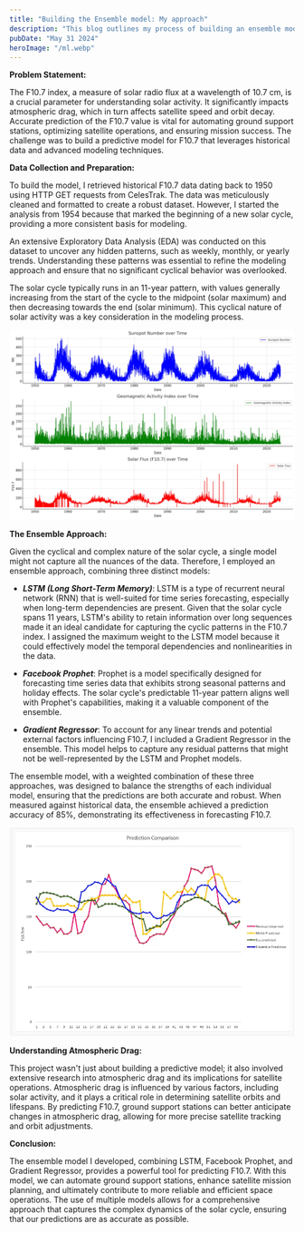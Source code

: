 ```yaml
---
title: "Building the Ensemble model: My approach"
description: "This blog outlines my process of building an ensemble model to predict F10.7 to automate ground support stations.I take a deep dive into the Exploratory Data Analysis and the individual models that consitute the ensemble model."
pubDate: "May 31 2024"
heroImage: "/ml.webp"
---
```


**Problem Statement:**

The F10.7 index, a measure of solar radio flux at a wavelength of 10.7 cm, is a crucial parameter for understanding solar activity. It significantly impacts atmospheric drag, which in turn affects satellite speed and orbit decay. Accurate prediction of the F10.7 value is vital for automating ground support stations, optimizing satellite operations, and ensuring mission success. The challenge was to build a predictive model for F10.7 that leverages historical data and advanced modeling techniques.

**Data Collection and Preparation:**

To build the model, I retrieved historical F10.7 data dating back to 1950 using HTTP GET requests from CelesTrak. The data was meticulously cleaned and formatted to create a robust dataset. However, I started the analysis from 1954 because that marked the beginning of a new solar cycle, providing a more consistent basis for modeling.

An extensive Exploratory Data Analysis (EDA) was conducted on this dataset to uncover any hidden patterns, such as weekly, monthly, or yearly trends. Understanding these patterns was essential to refine the modeling approach and ensure that no significant cyclical behavior was overlooked.

The solar cycle typically runs in an 11-year pattern, with values generally increasing from the start of the cycle to the midpoint (solar maximum) and then decreasing towards the end (solar minimum). This cyclical nature of solar activity was a key consideration in the modeling process.

![alt="Solar activity trends over time"](/solarcyclewebp.webp)

**The Ensemble Approach:**

Given the cyclical and complex nature of the solar cycle, a single model might not capture all the nuances of the data. Therefore, I employed an ensemble approach, combining three distinct models:

- ***LSTM (Long Short-Term Memory)***: LSTM is a type of recurrent neural network (RNN) that is well-suited for time series forecasting, especially when long-term dependencies are present. Given that the solar cycle spans 11 years, LSTM's ability to retain information over long sequences made it an ideal candidate for capturing the cyclic patterns in the F10.7 index. I assigned the maximum weight to the LSTM model because it could effectively model the temporal dependencies and nonlinearities in the data.

- ***Facebook Prophet***: Prophet is a model specifically designed for forecasting time series data that exhibits strong seasonal patterns and holiday effects. The solar cycle's predictable 11-year pattern aligns well with Prophet's capabilities, making it a valuable component of the ensemble.

- ***Gradient Regressor***: To account for any linear trends and potential external factors influencing F10.7, I included a Gradient Regressor in the ensemble. This model helps to capture any residual patterns that might not be well-represented by the LSTM and Prophet models.

The ensemble model, with a weighted combination of these three approaches, was designed to balance the strengths of each individual model, ensuring that the predictions are both accurate and robust. When measured against historical data, the ensemble achieved a prediction accuracy of 85%, demonstrating its effectiveness in forecasting F10.7.

![alt="Comparison of Accuracy of various models"](/comparisonwebp.webp)

**Understanding Atmospheric Drag:**

This project wasn't just about building a predictive model; it also involved extensive research into atmospheric drag and its implications for satellite operations. Atmospheric drag is influenced by various factors, including solar activity, and it plays a critical role in determining satellite orbits and lifespans. By predicting F10.7, ground support stations can better anticipate changes in atmospheric drag, allowing for more precise satellite tracking and orbit adjustments.

**Conclusion:**

The ensemble model I developed, combining LSTM, Facebook Prophet, and Gradient Regressor, provides a powerful tool for predicting F10.7. With this model, we can automate ground support stations, enhance satellite mission planning, and ultimately contribute to more reliable and efficient space operations. The use of multiple models allows for a comprehensive approach that captures the complex dynamics of the solar cycle, ensuring that our predictions are as accurate as possible.